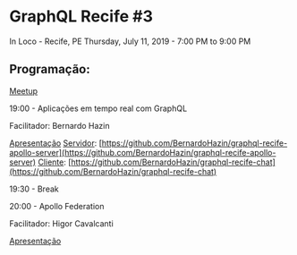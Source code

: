 # GraphQL Recife #3
In Loco - Recife, PE
Thursday, July 11, 2019 - 7:00 PM to 9:00 PM

## Programação:
[Meetup](https://www.meetup.com/GraphQL-Recife/events/262873470/)

19:00 - Aplicações em tempo real com GraphQL

Facilitador: Bernardo Hazin

[Apresentação](bit.ly/graphqlrecife3-1)
[Servidor](https://github.com/BernardoHazin/graphql-recife-apollo-server): [https://github.com/BernardoHazin/graphql-recife-apollo-server](https://github.com/BernardoHazin/graphql-recife-apollo-server)
[Cliente](https://github.com/BernardoHazin/graphql-recife-chat): [https://github.com/BernardoHazin/graphql-recife-chat](https://github.com/BernardoHazin/graphql-recife-chat)

19:30 - Break

20:00 - Apollo Federation

Facilitador: Higor Cavalcanti

[Apresentação](http://bit.ly/graphqlrecife3-2)
